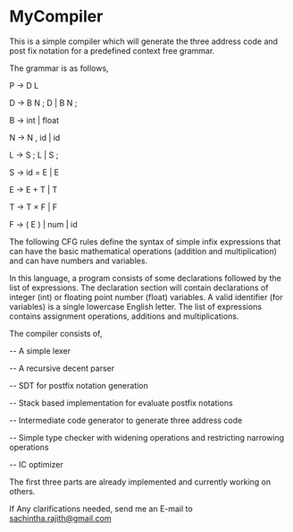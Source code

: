 MyCompiler
==========

This is a simple compiler which will generate the three address code and post fix notation for a predefined context 
free grammar. 

The grammar is as follows,

  P → D L
  
  D → B N ; D | B N ;
  
  B → int | float
  
  N → N , id | id
  
  L → S ; L | S ;
  
  S → id = E | E
  
  E → E + T | T
  
  T → T × F | F
  
  F → ( E ) | num | id
  
  
The following CFG rules define the syntax of simple infix expressions that can have the basic mathematical operations 
(addition and multiplication) and can have numbers and variables.

In this language, a program consists of some declarations followed by the list of expressions. The declaration section 
will contain declarations of integer (int) or floating point number (float) variables. A valid identifier (for variables)
is a single lowercase English letter. The list of expressions contains assignment operations, additions and 
multiplications.

The compiler consists of,

-- A simple lexer

-- A recursive decent parser

-- SDT for postfix notation generation

-- Stack based implementation for evaluate postfix notations

-- Intermediate code generator to generate three address code

-- Simple type checker with widening operations and restricting narrowing operations

-- IC optimizer


The first three parts are already implemented and currently working on others.

If Any clarifications needed, send me an E-mail to sachintha.rajith@gmail.com
